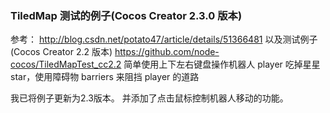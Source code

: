 ### TiledMap 测试的例子(Cocos Creator 2.3.0 版本)

参考：
http://blog.csdn.net/potato47/article/details/51366481
以及测试例子(Cocos Creator 2.2 版本) 
https://github.com/node-cocos/TiledMapTest_cc2.2
简单使用上下左右键盘操作机器人 player 吃掉星星 star，使用障碍物 barriers 来阻挡 player 的道路



我已将例子更新为2.3版本。
并添加了点击鼠标控制机器人移动的功能。
